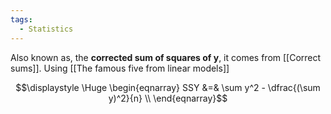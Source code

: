 ```yaml
---
tags:
  - Statistics
---
```

Also known as, the **corrected sum of squares of y**, it comes from [[Correct sums]]. Using [[The famous five from linear models]]

$$\displaystyle \Huge \begin{eqnarray} 
SSY &=& \sum y^2 - \dfrac{(\sum y)^2}{n} \\
\end{eqnarray}$$